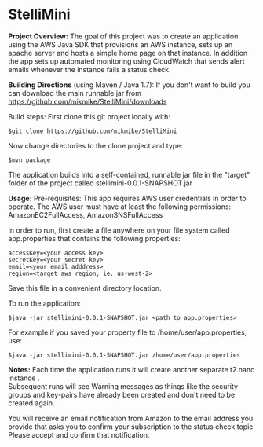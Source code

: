 # StelliMini

**Project Overview:**
The goal of this project was to create an application using the AWS Java SDK that provisions an 
AWS instance, sets up an apache server and hosts  a simple home page on that instance.  In addition the app
sets up automated monitoring using CloudWatch that sends alert emails whenever the instance
fails a status check.


**Building Directions** (using Maven / Java 1.7):
If you don't want to build you can download the main runnable jar from https://github.com/mikmike/StelliMini/downloads

Build steps:
First clone this git project locally with:
```
$git clone https://github.com/mikmike/StelliMini
```

Now change directories to the clone project and type:
```
$mvn package
```

The application builds into a self-contained, runnable jar file in the "target" folder of the project 
called stellimini-0.0.1-SNAPSHOT.jar

**Usage:**
Pre-requisites: This app requires AWS user credentials in order to operate.  The AWS user must have 
at least the following permissions: AmazonEC2FullAccess, AmazonSNSFullAccess


In order to run, first create a file anywhere on your file system called app.properties that 
contains the following properties:
```
accessKey=<your access key>
secretKey=<your secret key>
email=<your email adddress>
region=<target aws region; ie. us-west-2>
```
Save this file in a convenient directory location.

To run the application:
```
$java -jar stellimini-0.0.1-SNAPSHOT.jar <path to app.properties>
```
For example if you saved your property file to /home/user/app.properties, use:
```
$java -jar stellimini-0.0.1-SNAPSHOT.jar /home/user/app.properties
```

**Notes:** 
Each time the application runs it will create another separate t2.nano instance .   
Subsequent runs will see Warning messages as things like the security groups and key-pairs 
have already been created and don't need to be created again.

You will receive an email notification from Amazon to the email address you provide that asks
you to confirm your subscription to the status check topic. Please accept and confirm that notification.


